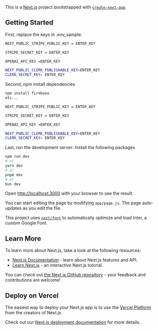 This is a [Next.js](https://nextjs.org/) project bootstrapped with [`create-next-app`](https://github.com/vercel/next.js/tree/canary/packages/create-next-app).

## Getting Started

First, replace the keys in .env_sample:

```bash
NEXT_PUBLIC_STRIPE_PUBLIC_KEY = ENTER_KEY

STRIPE_SECRET_KEY = ENTER_KEY

OPENAI_API_KEY =ENTER_KEY

NEXT_PUBLIC_CLERK_PUBLISHABLE_KEY=ENTER_KEY
CLERK_SECRET_KEY= ENTER_KEY
```

Second, npm install dependencies

```bash
npm install firebase
etc...
```


```bash
NEXT_PUBLIC_STRIPE_PUBLIC_KEY = ENTER_KEY

STRIPE_SECRET_KEY = ENTER_KEY

OPENAI_API_KEY =ENTER_KEY

NEXT_PUBLIC_CLERK_PUBLISHABLE_KEY=ENTER_KEY
CLERK_SECRET_KEY= ENTER_KEY
```

Last, run the development server:
Install the following packages


```bash
npm run dev
# or
yarn dev
# or
pnpm dev
# or
bun dev
```

Open [http://localhost:3000](http://localhost:3000) with your browser to see the result.

You can start editing the page by modifying `app/page.js`. The page auto-updates as you edit the file.

This project uses [`next/font`](https://nextjs.org/docs/basic-features/font-optimization) to automatically optimize and load Inter, a custom Google Font.

## Learn More

To learn more about Next.js, take a look at the following resources:

- [Next.js Documentation](https://nextjs.org/docs) - learn about Next.js features and API.
- [Learn Next.js](https://nextjs.org/learn) - an interactive Next.js tutorial.

You can check out [the Next.js GitHub repository](https://github.com/vercel/next.js/) - your feedback and contributions are welcome!

## Deploy on Vercel

The easiest way to deploy your Next.js app is to use the [Vercel Platform](https://vercel.com/new?utm_medium=default-template&filter=next.js&utm_source=create-next-app&utm_campaign=create-next-app-readme) from the creators of Next.js.

Check out our [Next.js deployment documentation](https://nextjs.org/docs/deployment) for more details.
